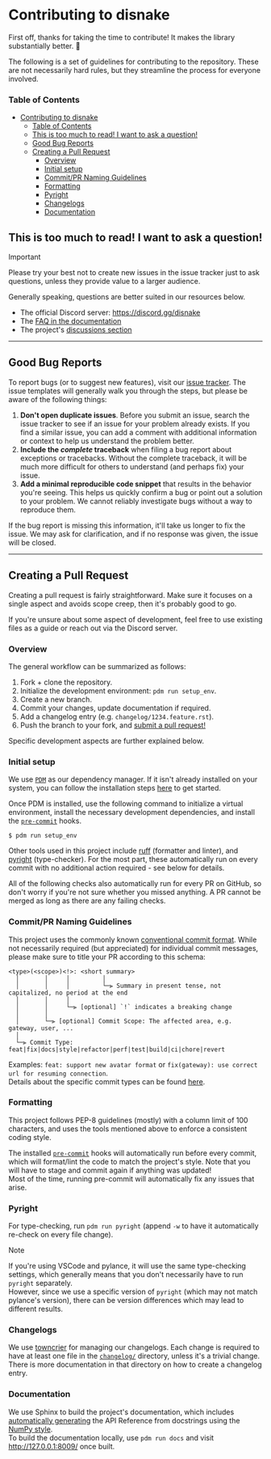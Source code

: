 <!-- SPDX-License-Identifier: MIT -->

# Contributing to disnake

First off, thanks for taking the time to contribute! It makes the library substantially better. :tada:

The following is a set of guidelines for contributing to the repository. These are not necessarily hard rules, but they streamline the process for everyone involved.

### Table of Contents

- [Contributing to disnake](#contributing-to-disnake)
    - [Table of Contents](#table-of-contents)
  - [This is too much to read! I want to ask a question!](#this-is-too-much-to-read-i-want-to-ask-a-question)
  - [Good Bug Reports](#good-bug-reports)
  - [Creating a Pull Request](#creating-a-pull-request)
    - [Overview](#overview)
    - [Initial setup](#initial-setup)
    - [Commit/PR Naming Guidelines](#commitpr-naming-guidelines)
    - [Formatting](#formatting)
    - [Pyright](#pyright)
    - [Changelogs](#changelogs)
    - [Documentation](#documentation)


## This is too much to read! I want to ask a question!

> [!IMPORTANT]
> Please try your best not to create new issues in the issue tracker just to ask questions, unless they provide value to a larger audience.

Generally speaking, questions are better suited in our resources below.

- The official Discord server: <https://discord.gg/disnake>
- The [FAQ in the documentation](https://docs.disnake.dev/en/latest/faq.html)
- The project's [discussions section](https://github.com/DisnakeDev/disnake/discussions)

---

## Good Bug Reports

To report bugs (or to suggest new features), visit our [issue tracker](https://github.com/DisnakeDev/disnake/issues).
The issue templates will generally walk you through the steps, but please be aware of the following things:

1. **Don't open duplicate issues**. Before you submit an issue, search the issue tracker to see if an issue for your problem already exists. If you find a similar issue, you can add a comment with additional information or context to help us understand the problem better.
2. **Include the *complete* traceback** when filing a bug report about exceptions or tracebacks. Without the complete traceback, it will be much more difficult for others to understand (and perhaps fix) your issue.
3. **Add a minimal reproducible code snippet** that results in the behavior you're seeing. This helps us quickly confirm a bug or point out a solution to your problem. We cannot reliably investigate bugs without a way to reproduce them.

If the bug report is missing this information, it'll take us longer to fix the issue. We may ask for clarification, and if no response was given, the issue will be closed.

---

## Creating a Pull Request

Creating a pull request is fairly straightforward. Make sure it focuses on a single aspect and avoids scope creep, then it's probably good to go.

If you're unsure about some aspect of development, feel free to use existing files as a guide or reach out via the Discord server.

### Overview

The general workflow can be summarized as follows:

1. Fork + clone the repository.
2. Initialize the development environment: `pdm run setup_env`.
3. Create a new branch.
4. Commit your changes, update documentation if required.
5. Add a changelog entry (e.g. `changelog/1234.feature.rst`).
6. Push the branch to your fork, and [submit a pull request!](https://github.com/DisnakeDev/disnake/compare)

Specific development aspects are further explained below.


### Initial setup

We use [`PDM`](https://pdm-project.org/) as our dependency manager. If it isn't already installed on your system, you can follow the installation steps [here](https://pdm-project.org/latest/#installation) to get started.

Once PDM is installed, use the following command to initialize a virtual environment, install the necessary development dependencies, and install the [`pre-commit`](#pre-commit) hooks.
```
$ pdm run setup_env
```

Other tools used in this project include [ruff](https://docs.astral.sh/ruff) (formatter and linter), and [pyright](https://microsoft.github.io/pyright/#/) (type-checker). For the most part, these automatically run on every commit with no additional action required - see below for details.

All of the following checks also automatically run for every PR on GitHub, so don't worry if you're not sure whether you missed anything. A PR cannot be merged as long as there are any failing checks.


### Commit/PR Naming Guidelines

This project uses the commonly known [conventional commit format](https://www.conventionalcommits.org/en/v1.0.0/).
While not necessarily required (but appreciated) for individual commit messages, please make sure to title your PR according to this schema:

```
<type>(<scope>)<!>: <short summary>
  │       │     │         │
  │       │     │         └─⫸ Summary in present tense, not capitalized, no period at the end
  │       │     │
  │       │     └─⫸ [optional] `!` indicates a breaking change
  │       │
  │       └─⫸ [optional] Commit Scope: The affected area, e.g. gateway, user, ...
  │
  └─⫸ Commit Type: feat|fix|docs|style|refactor|perf|test|build|ci|chore|revert
```

Examples: `feat: support new avatar format` or `fix(gateway): use correct url for resuming connection`.  
Details about the specific commit types can be found [here](https://github.com/commitizen/conventional-commit-types/blob/master/index.json).


### Formatting

This project follows PEP-8 guidelines (mostly) with a column limit of 100 characters, and uses the tools mentioned above to enforce a consistent coding style.

The installed [`pre-commit`](https://pre-commit.com/) hooks will automatically run before every commit, which will format/lint the code
to match the project's style. Note that you will have to stage and commit again if anything was updated!  
Most of the time, running pre-commit will automatically fix any issues that arise.


### Pyright

For type-checking, run `pdm run pyright` (append `-w` to have it automatically re-check on every file change).
> [!NOTE]
> If you're using VSCode and pylance, it will use the same type-checking settings, which generally means that you don't necessarily have to run `pyright` separately.  
> However, since we use a specific version of `pyright` (which may not match pylance's version), there can be version differences which may lead to different results.


### Changelogs

We use [towncrier](https://github.com/twisted/towncrier) for managing our changelogs. Each change is required to have at least one file in the [`changelog/`](changelog/README.rst) directory, unless it's a trivial change. There is more documentation in that directory on how to create a changelog entry.


### Documentation
We use Sphinx to build the project's documentation, which includes [automatically generating](https://www.sphinx-doc.org/en/master/usage/extensions/autodoc.html) the API Reference from docstrings using the [NumPy style](https://sphinxcontrib-napoleon.readthedocs.io/en/latest/example_numpy.html).  
To build the documentation locally, use `pdm run docs` and visit http://127.0.0.1:8009/ once built.
